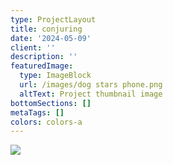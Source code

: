 ```yaml
---
type: ProjectLayout
title: conjuring
date: '2024-05-09'
client: ''
description: ''
featuredImage:
  type: ImageBlock
  url: /images/dog stars phone.png
  altText: Project thumbnail image
bottomSections: []
metaTags: []
colors: colors-a
---
```

![](/images/bare%20hands%20darker2.png)
